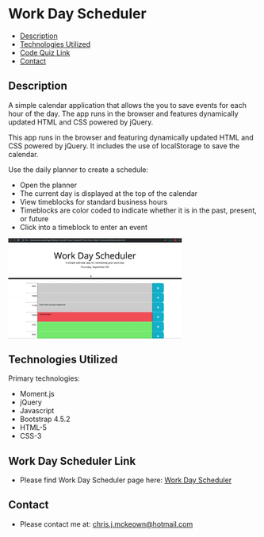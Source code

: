# Work Day Scheduler

* [Description](#Description)
* [Technologies Utilized](#Technologies-Utilized)
* [Code Quiz Link](#Code-Quiz-Link)
* [Contact](#Contact)

## Description
A simple calendar application that allows the you to save events for each hour of the day. The app runs in the browser and features dynamically updated HTML and CSS powered by jQuery.

This app runs in the browser and featuring dynamically updated HTML and CSS powered by jQuery. It includes the use of localStorage to save the calendar.

Use the daily planner to create a schedule:
* Open the planner
* The current day is displayed at the top of the calendar
* View timeblocks for standard business hours
* Timeblocks are color coded to indicate whether it is in the past, present, or future
* Click into a timeblock to enter an event

<img src="./Assets/Images/05-third-party-apis-homework-demo.gif" alt="A calendar" width="350" vertical-align="text-top" style="vertical-align:top"> 

## Technologies Utilized
Primary technologies:
* Moment.js
* jQuery
* Javascript
* Bootstrap 4.5.2
* HTML-5
* CSS-3

## Work Day Scheduler Link

* Please find Work Day Scheduler page here: <a href="https://chrisjmckeown.github.io/Work_Day_Scheduler/" target="_blank">Work Day Scheduler</a>

## Contact

* Please contact me at: chris.j.mckeown@hotmail.com